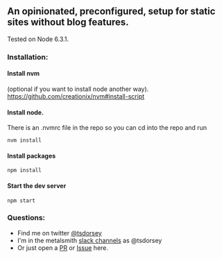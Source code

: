 ## An opinionated, preconfigured, setup for static sites without blog features.

Tested on Node 6.3.1.

### Installation:
#### Install nvm 
(optional if you want to install node another way).
https://github.com/creationix/nvm#install-script

#### Install node.
There is an .nvmrc file in the repo so you can cd into the repo and run
```
nvm install
```

#### Install packages
```
npm install
```

#### Start the dev server
```
npm start
```
### Questions:
* Find me on twitter [@tsdorsey](https://www.twitter.com/tsdorsey)
* I'm in the metalsmith [slack channels](https://metalsmith-slack.herokuapp.com/) as @tsdorsey
* Or just open a [PR](https://github.com/tsdorsey/metalsmith-static-boilerplate/pulls) or [Issue](https://github.com/tsdorsey/metalsmith-static-boilerplate/issues) here.

